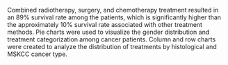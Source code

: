 Combined radiotherapy, surgery, and chemotherapy treatment resulted in an 89% survival rate among the patients, which is significantly higher than the approximately 10% survival rate associated with other treatment methods.
Pie charts were used to visualize the gender distribution and treatment categorization among cancer patients.
Column and row charts were created to analyze the distribution of treatments by histological and MSKCC cancer type.

